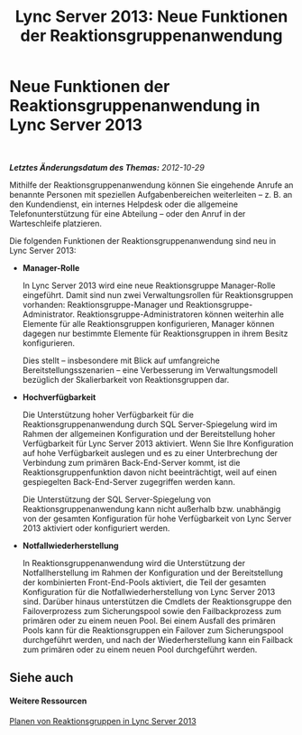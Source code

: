 ﻿---
title: 'Lync Server 2013: Neue Funktionen der Reaktionsgruppenanwendung'
TOCTitle: Neue Funktionen der Reaktionsgruppenanwendung
ms:assetid: 569544b4-fa97-429b-97e6-568afab6c19b
ms:mtpsurl: https://technet.microsoft.com/de-de/library/Gg398373(v=OCS.15)
ms:contentKeyID: 49294048
ms.date: 05/19/2016
mtps_version: v=OCS.15
ms.translationtype: HT
---

# Neue Funktionen der Reaktionsgruppenanwendung in Lync Server 2013

 

_**Letztes Änderungsdatum des Themas:** 2012-10-29_

Mithilfe der Reaktionsgruppenanwendung können Sie eingehende Anrufe an benannte Personen mit speziellen Aufgabenbereichen weiterleiten – z. B. an den Kundendienst, ein internes Helpdesk oder die allgemeine Telefonunterstützung für eine Abteilung – oder den Anruf in der Warteschleife platzieren.

Die folgenden Funktionen der Reaktionsgruppenanwendung sind neu in Lync Server 2013:

  - **Manager-Rolle**
    
    In Lync Server 2013 wird eine neue Reaktionsgruppe Manager-Rolle eingeführt. Damit sind nun zwei Verwaltungsrollen für Reaktionsgruppen vorhanden: Reaktionsgruppe-Manager und Reaktionsgruppe-Administrator. Reaktionsgruppe-Administratoren können weiterhin alle Elemente für alle Reaktionsgruppen konfigurieren, Manager können dagegen nur bestimmte Elemente für Reaktionsgruppen in ihrem Besitz konfigurieren.
    
    Dies stellt – insbesondere mit Blick auf umfangreiche Bereitstellungsszenarien – eine Verbesserung im Verwaltungsmodell bezüglich der Skalierbarkeit von Reaktionsgruppen dar.

  - **Hochverfügbarkeit**
    
    Die Unterstützung hoher Verfügbarkeit für die Reaktionsgruppenanwendung durch SQL Server-Spiegelung wird im Rahmen der allgemeinen Konfiguration und der Bereitstellung hoher Verfügbarkeit für Lync Server 2013 aktiviert. Wenn Sie Ihre Konfiguration auf hohe Verfügbarkeit auslegen und es zu einer Unterbrechung der Verbindung zum primären Back-End-Server kommt, ist die Reaktionsgruppenfunktion davon nicht beeinträchtigt, weil auf einen gespiegelten Back-End-Server zugegriffen werden kann.
    
    Die Unterstützung der SQL Server-Spiegelung von Reaktionsgruppenanwendung kann nicht außerhalb bzw. unabhängig von der gesamten Konfiguration für hohe Verfügbarkeit von Lync Server 2013 aktiviert oder konfiguriert werden.

  - **Notfallwiederherstellung**
    
    In Reaktionsgruppenanwendung wird die Unterstützung der Notfallherstellung im Rahmen der Konfiguration und der Bereitstellung der kombinierten Front-End-Pools aktiviert, die Teil der gesamten Konfiguration für die Notfallwiederherstellung von Lync Server 2013 sind. Darüber hinaus unterstützen die Cmdlets der Reaktionsgruppe den Failoverprozess zum Sicherungspool sowie den Failbackprozess zum primären oder zu einem neuen Pool. Bei einem Ausfall des primären Pools kann für die Reaktionsgruppen ein Failover zum Sicherungspool durchgeführt werden, und nach der Wiederherstellung kann ein Failback zum primären oder zu einem neuen Pool durchgeführt werden.

## Siehe auch

#### Weitere Ressourcen

[Planen von Reaktionsgruppen in Lync Server 2013](lync-server-2013-planning-for-response-groups.md)

